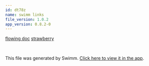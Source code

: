 ```yaml
---
id: dt78z
name: swimm links
file_version: 1.0.2
app_version: 0.8.2-0
---
```


[flowing doc](flowing-doc.PIv3p.sw.md) [strawberry](strawberry.vaFeg.pl.sw.md)

<br/>

This file was generated by Swimm. [Click here to view it in the app](http://localhost:5000/repos/Z2l0aHViJTNBJTNBc3Rva2Utd2VhdGhlciUzQSUzQUFkZGllQ29oZW4=/docs/dt78z).